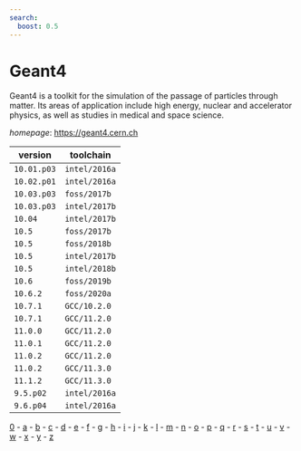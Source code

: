 ```yaml
---
search:
  boost: 0.5
---
```

# Geant4

Geant4 is a toolkit for the simulation of the passage of particles through matter.  Its areas of application include high energy, nuclear and accelerator physics,   as well as studies in medical and space science.

*homepage*: <https://geant4.cern.ch>

version | toolchain
--------|----------
``10.01.p03`` | ``intel/2016a``
``10.02.p01`` | ``intel/2016a``
``10.03.p03`` | ``foss/2017b``
``10.03.p03`` | ``intel/2017b``
``10.04`` | ``intel/2017b``
``10.5`` | ``foss/2017b``
``10.5`` | ``foss/2018b``
``10.5`` | ``intel/2017b``
``10.5`` | ``intel/2018b``
``10.6`` | ``foss/2019b``
``10.6.2`` | ``foss/2020a``
``10.7.1`` | ``GCC/10.2.0``
``10.7.1`` | ``GCC/11.2.0``
``11.0.0`` | ``GCC/11.2.0``
``11.0.1`` | ``GCC/11.2.0``
``11.0.2`` | ``GCC/11.2.0``
``11.0.2`` | ``GCC/11.3.0``
``11.1.2`` | ``GCC/11.3.0``
``9.5.p02`` | ``intel/2016a``
``9.6.p04`` | ``intel/2016a``

[0](../0/index.md) - [a](../a/index.md) - [b](../b/index.md) - [c](../c/index.md) - [d](../d/index.md) - [e](../e/index.md) - [f](../f/index.md) - [g](../g/index.md) - [h](../h/index.md) - [i](../i/index.md) - [j](../j/index.md) - [k](../k/index.md) - [l](../l/index.md) - [m](../m/index.md) - [n](../n/index.md) - [o](../o/index.md) - [p](../p/index.md) - [q](../q/index.md) - [r](../r/index.md) - [s](../s/index.md) - [t](../t/index.md) - [u](../u/index.md) - [v](../v/index.md) - [w](../w/index.md) - [x](../x/index.md) - [y](../y/index.md) - [z](../z/index.md)

